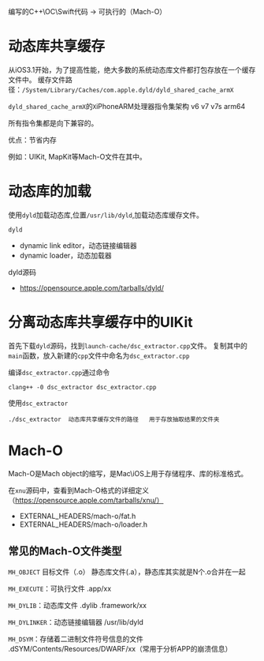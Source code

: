 编写的C++\OC\Swift代码 -> 可执行的（Mach-O）

# 动态库共享缓存

从iOS3.1开始，为了提高性能，绝大多数的系统动态库文件都打包存放在一个缓存文件中。
缓存文件路径：`/System/Library/Caches/com.apple.dyld/dyld_shared_cache_armX`

`dyld_shared_cache_armX`的`X`iPhoneARM处理器指令集架构
v6
v7
v7s
arm64

所有指令集都是向下兼容的。

优点：节省内存

例如：UIKit, MapKit等Mach-O文件在其中。

# 动态库的加载

使用`dyld`加载动态库,位置`/usr/lib/dyld`,加载动态库缓存文件。

`dyld`
* dynamic link editor，动态链接编辑器
* dynamic loader，动态加载器

dyld源码
* https://opensource.apple.com/tarballs/dyld/

# 分离动态库共享缓存中的UIKit

首先下载`dyld`源码，找到`launch-cache/dsc_extractor.cpp`文件。
复制其中的`main`函数，放入新建的`cpp`文件中命名为`dsc_extractor.cpp`

编译`dsc_extractor.cpp`通过命令

```
clang++ -0 dsc_extractor dsc_extractor.cpp
```

使用`dsc_extractor`

```
./dsc_extractor  动态库共享缓存文件的路径   用于存放抽取结果的文件夹
```

# Mach-O

Mach-O是Mach object的缩写，是Mac\iOS上用于存储程序、库的标准格式。

在`xnu`源码中，查看到Mach-O格式的详细定义（https://opensource.apple.com/tarballs/xnu/）
* EXTERNAL_HEADERS/mach-o/fat.h
* EXTERNAL_HEADERS/mach-o/loader.h


## 常见的Mach-O文件类型

`MH_OBJECT`
目标文件（.o）
静态库文件(.a），静态库其实就是N个.o合并在一起

`MH_EXECUTE`：可执行文件
.app/xx

`MH_DYLIB`：动态库文件
.dylib
.framework/xx

`MH_DYLINKER`：动态链接编辑器
/usr/lib/dyld

`MH_DSYM`：存储着二进制文件符号信息的文件
.dSYM/Contents/Resources/DWARF/xx（常用于分析APP的崩溃信息）




